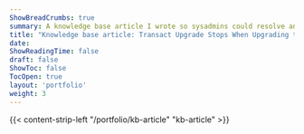 ```yaml
---
ShowBreadCrumbs: true
summary: A knowledge base article I wrote so sysadmins could resolve an issue when upgrading Ephesoft's product Transact.
title: "Knowledge base article: Transact Upgrade Stops When Upgrading to 2020.1.03 or Above"
date: 
ShowReadingTime: false
draft: false
ShowToc: false
TocOpen: true
layout: 'portfolio'
weight: 3
---
```


{{< content-strip-left "/portfolio/kb-article" "kb-article" >}}